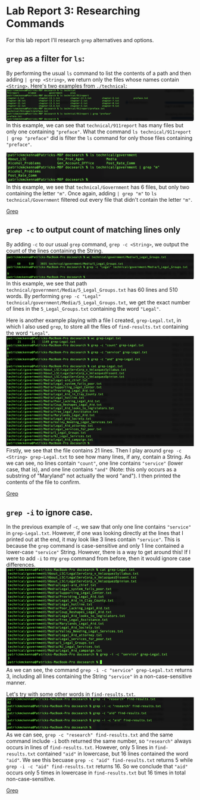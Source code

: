 # Lab Report 3: Researching Commands
For this lab report I'll research `grep` alternatives and options. 

## `grep` as a filter for `ls`: 
By performing the usual `ls` command to list the contents of a path and then adding `| grep <String>`, we return only the files whose names contain `<String>`. Here's two examples from `./technical`: 
![Image1](grepfilter.png) 
In this example, we can see that `technical/911report` has many files but only one containing `"preface"`. What the command
`ls technical/911report | grep "preface"` did is filter the `ls` command for only those files containing `"preface"`. 

![Image2](grepfilterGovernment.png)
In this example, we see that `technical/Government` has 6 files, but only two containing the letter `"m"`. Once again, adding 
`| grep "m"` to `ls technical/Government` filtered out every file that didn't contain the letter `"m"`. 

[Grep](https://docs.oracle.com/cd/E19504-01/802-5826/6i9iclf5k/index.html)


## `grep -c` to output count of matching lines only 
By adding `-c` to our usual `grep` command, `grep -c <String>`, we output the count of the lines containing the String. 
![Image3](grep-c.png)
In this example, we see that path `technical/government/Media/5_Legal_Groups.txt` has 60 lines and 510 words. By performing 
`grep -c "Legal" technical/government/Media/5_Legal_Groups.txt`, we get the exact number of lines in the `5_Legal_Groups.txt` containing the 
word `"Legal"`. 

Here is another example playing with a file I created, `grep-Legal.txt`, in which I also used `grep`, to store all the files of `find-results.txt` containing the word `"Legal"`. 
![Image4](grep-c-2.png) 
Firstly, we see that the file contains 21 lines. Then I play around `grep -c <String> grep-Legal.txt` to see how many lines, if any, contain a String. As we can see, no lines contain `"count"`, one line contains `"service"` (lower case, that is), and one line contains `"and"` (Note: this only occurs as a substring of "Maryland" not actually the word "and"). I then printed the contents of the file to confirm. 

[Grep](https://en.wikibooks.org/wiki/Grep)


## `grep -i` to ignore case. 
In the previous example of `-c`, we saw that only one line contains `"service"` in `grep-Legal.txt`. However, if one was looking directly at the lines that I printed out at the end, it may look like 3 lines contain `"service"`. This is because the `grep` command is case-sensitive and only 1 line contained a lower-case `"service"` String. However, there is a way to get around this! If I were to add `-i` to my `grep` command from before, then it would ignore case differences. 
![Image5](grep-i.png)
As we can see, the command `grep -i -c "service" grep-Legal.txt` returns 3, including all lines containing the String `"service"` in a non-case-sensitive manner. 

Let's try with some other words in `find-results.txt`.
![Image6](grep-i-2.png)
As we can see, `grep -c "research" find-results.txt` and the same command include `-i` both returned the same number, so `"research"` always occurs in lines of `find-results.txt`. However, only 5 lines in `find-results.txt` contained `"aid"` in lowercase, but 16 lines contained the word `"aid"`. We see this becuase `grep -c "aid" find-results.txt` returns 5 while `grep -i -c "aid" find-results.txt` returns 16. 
So we conclude that `"aid"` occurs only 5 times in lowercase in `find-results.txt` but 16 times in total non-case-sensitive. 

[Grep](https://en.wikibooks.org/wiki/Grep)


